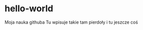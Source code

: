 # hello-world
Moja nauka githuba
Tu wpisuje takie tam pierdoły
i tu jeszcze coś
<html> 
<head>
</head>
<body>
</body>
</html>
